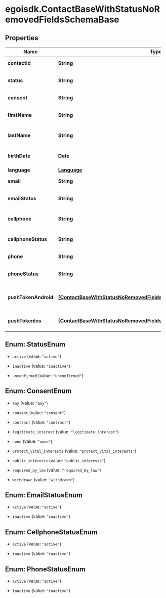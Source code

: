 # egoisdk.ContactBaseWithStatusNoRemovedFieldsSchemaBase

## Properties

Name | Type | Description | Notes
------------ | ------------- | ------------- | -------------
**contactId** | **String** |  | [optional] [readonly] 
**status** | **String** | Status of the contact | [optional] [default to &#39;active&#39;]
**consent** | **String** | Contact consent | [optional] 
**firstName** | **String** | First name of the contact | [optional] 
**lastName** | **String** | Last name of the contact | [optional] 
**birthDate** | **Date** | Birth date of the contact | [optional] 
**language** | [**Language**](Language.md) |  | [optional] 
**email** | **String** | Email of the contact | [optional] 
**emailStatus** | **String** | Email channel status | [optional] 
**cellphone** | **String** | Cellphone of the contact | [optional] 
**cellphoneStatus** | **String** | Cellphone channel status | [optional] 
**phone** | **String** | Phone of the contact | [optional] 
**phoneStatus** | **String** | Phone channel status | [optional] 
**pushTokenAndroid** | [**[ContactBaseWithStatusNoRemovedFieldsSchemaBasePushTokenAndroidInner]**](ContactBaseWithStatusNoRemovedFieldsSchemaBasePushTokenAndroidInner.md) | Android push token of the contact | [optional] 
**pushTokenIos** | [**[ContactBaseWithStatusNoRemovedFieldsSchemaBasePushTokenIosInner]**](ContactBaseWithStatusNoRemovedFieldsSchemaBasePushTokenIosInner.md) | IOS push token of the contact | [optional] 



## Enum: StatusEnum


* `active` (value: `"active"`)

* `inactive` (value: `"inactive"`)

* `unconfirmed` (value: `"unconfirmed"`)





## Enum: ConsentEnum


* `any` (value: `"any"`)

* `consent` (value: `"consent"`)

* `contract` (value: `"contract"`)

* `legitimate_interest` (value: `"legitimate_interest"`)

* `none` (value: `"none"`)

* `protect_vital_interests` (value: `"protect_vital_interests"`)

* `public_interests` (value: `"public_interests"`)

* `required_by_law` (value: `"required_by_law"`)

* `withdrawn` (value: `"withdrawn"`)





## Enum: EmailStatusEnum


* `active` (value: `"active"`)

* `inactive` (value: `"inactive"`)





## Enum: CellphoneStatusEnum


* `active` (value: `"active"`)

* `inactive` (value: `"inactive"`)





## Enum: PhoneStatusEnum


* `active` (value: `"active"`)

* `inactive` (value: `"inactive"`)




